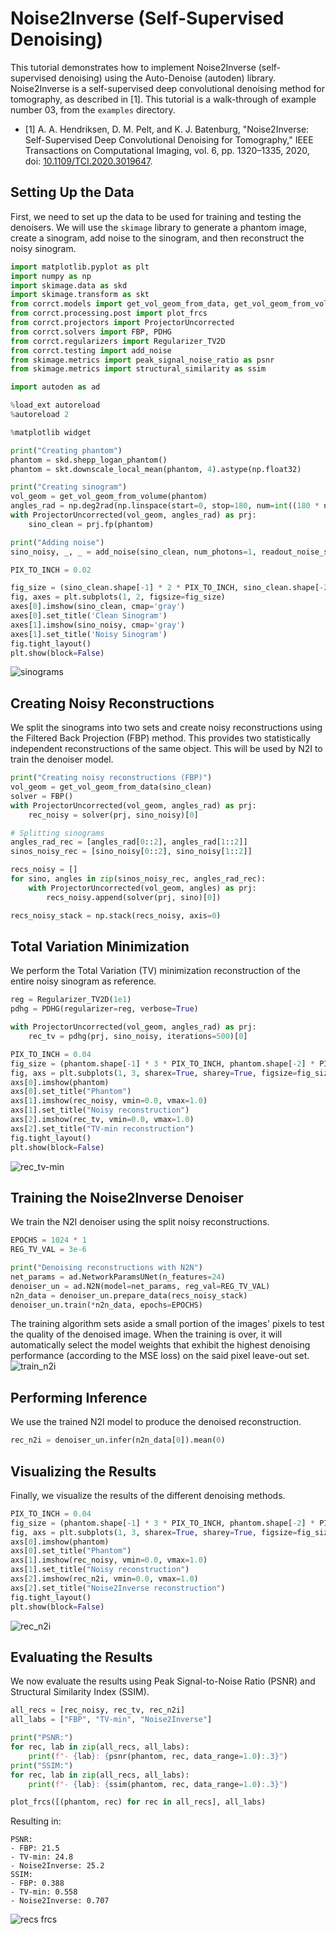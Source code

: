 # Noise2Inverse (Self-Supervised Denoising)

This tutorial demonstrates how to implement Noise2Inverse (self-supervised denoising) using the Auto-Denoise (autoden) library. Noise2Inverse is a self-supervised deep convolutional denoising method for tomography, as described in [1].
This tutorial is a walk-through of example number 03, from the `examples` directory.

- [1] A. A. Hendriksen, D. M. Pelt, and K. J. Batenburg, "Noise2Inverse: Self-Supervised Deep Convolutional Denoising for Tomography," IEEE Transactions on Computational Imaging, vol. 6, pp. 1320–1335, 2020, doi: [10.1109/TCI.2020.3019647](https://doi.org/10.1109/TCI.2020.3019647).

## Setting Up the Data

First, we need to set up the data to be used for training and testing the denoisers. We will use the `skimage` library to generate a phantom image, create a sinogram, add noise to the sinogram, and then reconstruct the noisy sinogram.

```python
import matplotlib.pyplot as plt
import numpy as np
import skimage.data as skd
import skimage.transform as skt
from corrct.models import get_vol_geom_from_data, get_vol_geom_from_volume
from corrct.processing.post import plot_frcs
from corrct.projectors import ProjectorUncorrected
from corrct.solvers import FBP, PDHG
from corrct.regularizers import Regularizer_TV2D
from corrct.testing import add_noise
from skimage.metrics import peak_signal_noise_ratio as psnr
from skimage.metrics import structural_similarity as ssim

import autoden as ad

%load_ext autoreload
%autoreload 2

%matplotlib widget

print("Creating phantom")
phantom = skd.shepp_logan_phantom()
phantom = skt.downscale_local_mean(phantom, 4).astype(np.float32)

print("Creating sinogram")
vol_geom = get_vol_geom_from_volume(phantom)
angles_rad = np.deg2rad(np.linspace(start=0, stop=180, num=int((180 * np.pi) // 2), endpoint=False))
with ProjectorUncorrected(vol_geom, angles_rad) as prj:
    sino_clean = prj.fp(phantom)

print("Adding noise")
sino_noisy, _, _ = add_noise(sino_clean, num_photons=1, readout_noise_std=2)

PIX_TO_INCH = 0.02

fig_size = (sino_clean.shape[-1] * 2 * PIX_TO_INCH, sino_clean.shape[-2] * PIX_TO_INCH)
fig, axes = plt.subplots(1, 2, figsize=fig_size)
axes[0].imshow(sino_clean, cmap='gray')
axes[0].set_title('Clean Sinogram')
axes[1].imshow(sino_noisy, cmap='gray')
axes[1].set_title('Noisy Sinogram')
fig.tight_layout()
plt.show(block=False)
```
![sinograms](../images/n2i_sinos.png)

## Creating Noisy Reconstructions

We split the sinograms into two sets and create noisy reconstructions using the Filtered Back Projection (FBP) method. This provides two statistically independent reconstructions of the same object. This will be used by N2I to train the denoiser model.

```python
print("Creating noisy reconstructions (FBP)")
vol_geom = get_vol_geom_from_data(sino_clean)
solver = FBP()
with ProjectorUncorrected(vol_geom, angles_rad) as prj:
    rec_noisy = solver(prj, sino_noisy)[0]

# Splitting sinograms
angles_rad_rec = [angles_rad[0::2], angles_rad[1::2]]
sinos_noisy_rec = [sino_noisy[0::2], sino_noisy[1::2]]

recs_noisy = []
for sino, angles in zip(sinos_noisy_rec, angles_rad_rec):
    with ProjectorUncorrected(vol_geom, angles) as prj:
        recs_noisy.append(solver(prj, sino)[0])

recs_noisy_stack = np.stack(recs_noisy, axis=0)
```

## Total Variation Minimization

We perform the Total Variation (TV) minimization reconstruction of the entire noisy sinogram as reference.

```python
reg = Regularizer_TV2D(1e1)
pdhg = PDHG(regularizer=reg, verbose=True)

with ProjectorUncorrected(vol_geom, angles_rad) as prj:
    rec_tv = pdhg(prj, sino_noisy, iterations=500)[0]

PIX_TO_INCH = 0.04
fig_size = (phantom.shape[-1] * 3 * PIX_TO_INCH, phantom.shape[-2] * PIX_TO_INCH)
fig, axs = plt.subplots(1, 3, sharex=True, sharey=True, figsize=fig_size)
axs[0].imshow(phantom)
axs[0].set_title("Phantom")
axs[1].imshow(rec_noisy, vmin=0.0, vmax=1.0)
axs[1].set_title("Noisy reconstruction")
axs[2].imshow(rec_tv, vmin=0.0, vmax=1.0)
axs[2].set_title("TV-min reconstruction")
fig.tight_layout()
plt.show(block=False)
```
![rec_tv-min](../images/n2i_rec_tv-min.png)

## Training the Noise2Inverse Denoiser

We train the N2I denoiser using the split noisy reconstructions.

```python
EPOCHS = 1024 * 1
REG_TV_VAL = 3e-6

print("Denoising reconstructions with N2N")
net_params = ad.NetworkParamsUNet(n_features=24)
denoiser_un = ad.N2N(model=net_params, reg_val=REG_TV_VAL)
n2n_data = denoiser_un.prepare_data(recs_noisy_stack)
denoiser_un.train(*n2n_data, epochs=EPOCHS)
```

The training algorithm sets aside a small portion of the images' pixels to test the quality of the denoised image.
When the training is over, it will automatically select the model weights that exhibit the highest denoising performance (according to the MSE loss) on the said pixel leave-out set.
![train_n2i](../images/n2i_train_n2i.png)

## Performing Inference

We use the trained N2I model to produce the denoised reconstruction.

```python
rec_n2i = denoiser_un.infer(n2n_data[0]).mean(0)
```

## Visualizing the Results

Finally, we visualize the results of the different denoising methods.

```python
PIX_TO_INCH = 0.04
fig_size = (phantom.shape[-1] * 3 * PIX_TO_INCH, phantom.shape[-2] * PIX_TO_INCH)
fig, axs = plt.subplots(1, 3, sharex=True, sharey=True, figsize=fig_size)
axs[0].imshow(phantom)
axs[0].set_title("Phantom")
axs[1].imshow(rec_noisy, vmin=0.0, vmax=1.0)
axs[1].set_title("Noisy reconstruction")
axs[2].imshow(rec_n2i, vmin=0.0, vmax=1.0)
axs[2].set_title("Noise2Inverse reconstruction")
fig.tight_layout()
plt.show(block=False)
```
![rec_n2i](../images/n2i_rec_n2i.png)

## Evaluating the Results

We now evaluate the results using Peak Signal-to-Noise Ratio (PSNR) and Structural Similarity Index (SSIM).

```python
all_recs = [rec_noisy, rec_tv, rec_n2i]
all_labs = ["FBP", "TV-min", "Noise2Inverse"]

print("PSNR:")
for rec, lab in zip(all_recs, all_labs):
    print(f"- {lab}: {psnr(phantom, rec, data_range=1.0):.3}")
print("SSIM:")
for rec, lab in zip(all_recs, all_labs):
    print(f"- {lab}: {ssim(phantom, rec, data_range=1.0):.3}")

plot_frcs([(phantom, rec) for rec in all_recs], all_labs)
```
Resulting in:
````
PSNR:
- FBP: 21.5
- TV-min: 24.8
- Noise2Inverse: 25.2
SSIM:
- FBP: 0.388
- TV-min: 0.558
- Noise2Inverse: 0.707
````
![recs frcs](../images/n2i_recs_frc.png)

